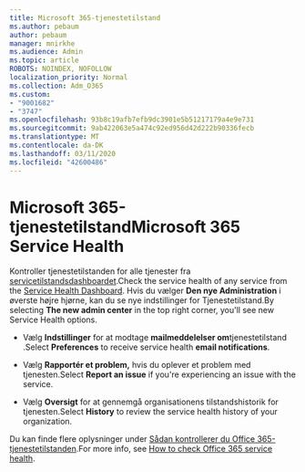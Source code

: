 ```yaml
---
title: Microsoft 365-tjenestetilstand
ms.author: pebaum
author: pebaum
manager: mnirkhe
ms.audience: Admin
ms.topic: article
ROBOTS: NOINDEX, NOFOLLOW
localization_priority: Normal
ms.collection: Adm_O365
ms.custom:
- "9001682"
- "3747"
ms.openlocfilehash: 93b8c19afb7efb9dc3901e5b51217179a4e9e731
ms.sourcegitcommit: 9ab422063e5a474c92ed956d42d222b90336fecb
ms.translationtype: MT
ms.contentlocale: da-DK
ms.lasthandoff: 03/11/2020
ms.locfileid: "42600486"
---
```

# <a name="microsoft-365-service-health"></a><span data-ttu-id="e6218-102">Microsoft 365-tjenestetilstand</span><span class="sxs-lookup"><span data-stu-id="e6218-102">Microsoft 365 Service Health</span></span>


<span data-ttu-id="e6218-103">Kontroller tjenestetilstanden for alle tjenester fra [servicetilstandsdashboardet](https://admin.microsoft.com/Adminportal/Home?source=applauncher#/servicehealth).</span><span class="sxs-lookup"><span data-stu-id="e6218-103">Check the service health of any service from the [Service Health Dashboard](https://admin.microsoft.com/Adminportal/Home?source=applauncher#/servicehealth).</span></span> <span data-ttu-id="e6218-104">Hvis du vælger **Den nye Administration** i øverste højre hjørne, kan du se nye indstillinger for Tjenestetilstand.</span><span class="sxs-lookup"><span data-stu-id="e6218-104">By selecting **The new admin center** in the top right corner, you'll see new Service Health options.</span></span>

- <span data-ttu-id="e6218-105">Vælg **Indstillinger** for at modtage **mailmeddelelser om**tjenestetilstand .</span><span class="sxs-lookup"><span data-stu-id="e6218-105">Select **Preferences** to receive service health **email notifications**.</span></span>

- <span data-ttu-id="e6218-106">Vælg **Rapportér et problem,** hvis du oplever et problem med tjenesten.</span><span class="sxs-lookup"><span data-stu-id="e6218-106">Select **Report an issue** if you're experiencing an issue with the service.</span></span>

- <span data-ttu-id="e6218-107">Vælg **Oversigt** for at gennemgå organisationens tilstandshistorik for tjenesten.</span><span class="sxs-lookup"><span data-stu-id="e6218-107">Select **History** to review the service health history of your organization.</span></span> 

<span data-ttu-id="e6218-108">Du kan finde flere oplysninger under [Sådan kontrollerer du Office 365-tjenestetilstanden](https://docs.microsoft.com/office365/enterprise/view-service-health).</span><span class="sxs-lookup"><span data-stu-id="e6218-108">For more info, see [How to check Office 365 service health](https://docs.microsoft.com/office365/enterprise/view-service-health).</span></span> 